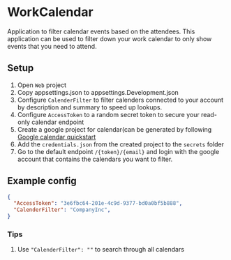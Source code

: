 # WorkCalendar
Application to filter calendar events based on the attendees. This application can be used to filter down your work calendar to only show events that you need to attend.

## Setup
1. Open `Web` project
2. Copy appsettings.json to appsettings.Development.json
3. Configure `CalenderFilter` to filter calenders connected to your account by description and summary to speed up lookups. 
4. Configure `AccessToken` to a random secret token to secure your read-only calendar endpoint 
5. Create a google project for calendar(can be generated by following [Google calendar quickstart](https://developers.google.com/calendar/quickstart/dotnet)
6. Add the `credentials.json` from the created project to the `secrets` folder
7. Go to the default endpoint `/{token}/{email}` and login with the google account that contains the calendars you want to filter.

## Example config
```json
{
  "AccessToken": "3e6fbc64-201e-4c9d-9377-bd0a0bf5b888",
  "CalenderFilter": "CompanyInc",
}
```

### Tips
1. Use `"CalenderFilter": ""` to search through all calendars